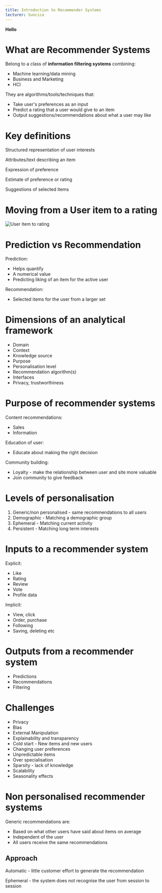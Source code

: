 ```yaml
---
title: Introduction to Recommender Systems
lecturer: Suncica
---
```


<Test>

**Hello**

</Test>

# What are Recommender Systems

Belong to a class of **information filtering systems** combining:

-   Machine learning/data mining
-   Business and Marketing
-   HCI

They are algorithms/tools/techniques that:

-   Take user's preferences as an input
-   Predict a rating that a user would give to an item
-   Output suggestions/recommendations about what a user may like

# Key definitions

<Definition name="User model/profile">

Structured representation of user interests

</Definition>

<Definition name="Item's context">

Attributes/text describing an item

</Definition>

<Definition name="Rating">

Expression of preference

</Definition>

<Definition name="Prediction">

Estimate of preference or rating

</Definition>

<Definition name="Recommendation">

Suggestions of selected items

</Definition>

# Moving from a User item to a rating

![User item to rating](/img/Year_3/Recommender/Introduction/Item->Rating.webp)

# Prediction vs Recommendation

Prediction:

-   Helps quantify
-   A numerical value
-   Predicting liking of an item for the active user

Recommendation:

-   Selected items for the user from a larger set

# Dimensions of an analytical framework

-   Domain
-   Context
-   Knowledge source
-   Purpose
-   Personalisation level
-   Recommendation algorithm(s)
-   Interfaces
-   Privacy, trustworthiness

# Purpose of recommender systems

Content recommendations:

-   Sales
-   Information

Education of user:

-   Educate about making the right decision

Community building:

-   Loyalty - make the relationship between user and site more valuable
-   Join community to give feedback

# Levels of personalisation

1. Generic/non personalised - same recommendations to all users
2. Demographic - Matching a demographic group
3. Ephemeral - Matching current activity
4. Persistent - Matching long term interests

# Inputs to a recommender system

Explicit:

-   Like
-   Rating
-   Review
-   Vote
-   Profile data

Implicit:

-   View, click
-   Order, purchase
-   Following
-   Saving, deleting etc

# Outputs from a recommender system

-   Predictions
-   Recommendations
-   Filtering

# Challenges

-   Privacy
-   Bias
-   External Manipulation
-   Explainability and transparency
-   Cold start - New items and new users
-   Changing user preferences
-   Unpredictable items
-   Over specialisation
-   Sparsity - lack of knowledge
-   Scalability
-   Seasonality effects

# Non personalised recommender systems

Generic recommendations are:

-   Based on what other users have said about items on average
-   Independent of the user
-   All users receive the same recommendations

## Approach

Automatic - little customer effort to generate the recommendation

Ephemeral - the system does not recognise the user from session to session
